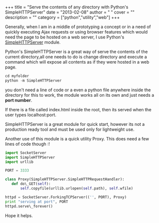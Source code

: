 
+++
title = "Serve the contents of any directory with Python's SimpleHTTPServer"
date = "2013-02-08"
author = " "
cover = ""
description = ""
category = ["python","utility","web"]
+++

Generally, when I am in a middle of prototyping a concept or in a need of quickly executing Ajax requests or using browser features which would need the page to be hosted on a web server, I use Python's [SimpleHTTPServer](http://docs.python.org/2/library/simplehttpserver.html) module.

 Python's SimpleHTTPServer is a great way of serve the contents of the current directory,all one needs to do is change directory and execute a command which will expose all contents as if they were hosted in a web page. 

 ```python
 cd myfolder
 python -m SimpleHTTPServer  
```
 you don't need a line of code or a even a python file anywhere inside the directory for this to work, the module works all on its own and just needs a **port number**. 

 If there is a file called index.html inside the root, then its served when the user types localhost:port. 

 SimpleHTTPServer is a great module for quick start, however its not a production ready tool and must be used only for lightweight use.

 Another use of this module is a quick utility Proxy. This does need a few lines of code though :!

 ```python
import SocketServer
import SimpleHTTPServer
import urllib

PORT = 3333

class Proxy(SimpleHTTPServer.SimpleHTTPRequestHandler):
    def do\_GET(self):
        self.copyfile(urllib.urlopen(self.path), self.wfile)

httpd = SocketServer.ForkingTCPServer(('', PORT), Proxy)
print "serving at port", PORT
httpd.serve\_forever()
```
 Hope it helps.



